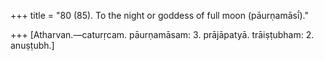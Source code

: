 +++
title = "80 (85). To the night or goddess of full moon (pāurṇamāsī́)."

+++
[Atharvan.—caturṛcam. pāurṇamāsam: 3. prājāpatyā. trāiṣṭubham: 2. anuṣṭubh.]
